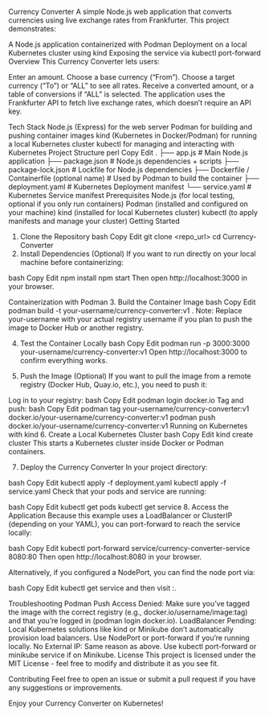 Currency Converter
A simple Node.js web application that converts currencies using live exchange rates from Frankfurter. This project demonstrates:

A Node.js application containerized with Podman
Deployment on a local Kubernetes cluster using kind
Exposing the service via kubectl port-forward
Overview
This Currency Converter lets users:

Enter an amount.
Choose a base currency (“From”).
Choose a target currency (“To”) or “ALL” to see all rates.
Receive a converted amount, or a table of conversions if “ALL” is selected.
The application uses the Frankfurter API to fetch live exchange rates, which doesn’t require an API key.

Tech Stack
Node.js (Express) for the web server
Podman for building and pushing container images
kind (Kubernetes in Docker/Podman) for running a local Kubernetes cluster
kubectl for managing and interacting with Kubernetes
Project Structure
perl
Copy
Edit
.
├── app.js                # Main Node.js application
├── package.json          # Node.js dependencies + scripts
├── package-lock.json     # Lockfile for Node.js dependencies
├── Dockerfile / Containerfile (optional name) # Used by Podman to build the container
├── deployment.yaml       # Kubernetes Deployment manifest
└── service.yaml          # Kubernetes Service manifest
Prerequisites
Node.js (for local testing, optional if you only run containers)
Podman (installed and configured on your machine)
kind (installed for local Kubernetes cluster)
kubectl (to apply manifests and manage your cluster)
Getting Started
1. Clone the Repository
bash
Copy
Edit
git clone <repo_url>
cd Currency-Converter
2. Install Dependencies (Optional)
If you want to run directly on your local machine before containerizing:

bash
Copy
Edit
npm install
npm start
Then open http://localhost:3000 in your browser.

Containerization with Podman
3. Build the Container Image
bash
Copy
Edit
podman build -t your-username/currency-converter:v1 .
Note: Replace your-username with your actual registry username if you plan to push the image to Docker Hub or another registry.

4. Test the Container Locally
bash
Copy
Edit
podman run -p 3000:3000 your-username/currency-converter:v1
Open http://localhost:3000 to confirm everything works.

5. Push the Image (Optional)
If you want to pull the image from a remote registry (Docker Hub, Quay.io, etc.), you need to push it:

Log in to your registry:
bash
Copy
Edit
podman login docker.io
Tag and push:
bash
Copy
Edit
podman tag your-username/currency-converter:v1 docker.io/your-username/currency-converter:v1
podman push docker.io/your-username/currency-converter:v1
Running on Kubernetes with kind
6. Create a Local Kubernetes Cluster
bash
Copy
Edit
kind create cluster
This starts a Kubernetes cluster inside Docker or Podman containers.

7. Deploy the Currency Converter
In your project directory:

bash
Copy
Edit
kubectl apply -f deployment.yaml
kubectl apply -f service.yaml
Check that your pods and service are running:

bash
Copy
Edit
kubectl get pods
kubectl get service
8. Access the Application
Because this example uses a LoadBalancer or ClusterIP (depending on your YAML), you can port-forward to reach the service locally:

bash
Copy
Edit
kubectl port-forward service/currency-converter-service 8080:80
Then open http://localhost:8080 in your browser.

Alternatively, if you configured a NodePort, you can find the node port via:

bash
Copy
Edit
kubectl get service
and then visit <cluster-ip>:<node-port>.

Troubleshooting
Podman Push Access Denied: Make sure you’ve tagged the image with the correct registry (e.g., docker.io/username/image:tag) and that you’re logged in (podman login docker.io).
LoadBalancer Pending: Local Kubernetes solutions like kind or Minikube don’t automatically provision load balancers. Use NodePort or port-forward if you’re running locally.
No External IP: Same reason as above. Use kubectl port-forward or minikube service <service-name> if on Minikube.
License
This project is licensed under the MIT License - feel free to modify and distribute it as you see fit.

Contributing
Feel free to open an issue or submit a pull request if you have any suggestions or improvements.

Enjoy your Currency Converter on Kubernetes!
